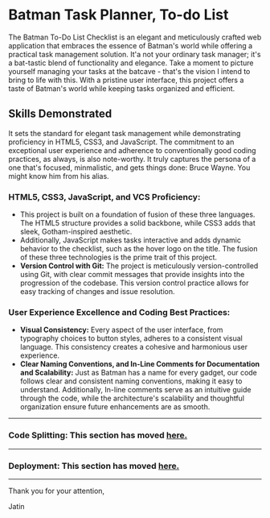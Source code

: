 # Batman Task Planner, To-do List
The Batman To-Do List Checklist is an elegant and meticulously crafted web application that embraces the essence of Batman's world while offering a practical task management solution. It'a not your ordinary task manager; it's a bat-tastic blend of functionality and elegance. Take a moment to picture yourself managing your tasks at the batcave - that's the vision I intend to bring to life with this. With a pristine user interface, this project offers a taste of Batman's world while keeping tasks organized and efficient.

## Skills Demonstrated
It sets the standard for elegant task management while demonstrating proficiency in HTML5, CSS3, and JavaScript. The commitment to an exceptional user experience and adherence to conventionally good coding practices, as always, is also note-worthy. It truly captures the persona of a one that's focused, minmalistic, and gets things done: Bruce Wayne. You might know him from his alias.

### HTML5, CSS3, JavaScript, and VCS Proficiency:
* This project is built on a foundation of fusion of these three languages. The HTML5 structure provides a solid backbone, while CSS3 adds that sleek, Gotham-inspired aesthetic.
* Additionally, JavaScript makes tasks interactive and adds dynamic behavior to the checklist, such as the hover logo on the title. The fusion of these three technologies is the prime trait of this project.
* __Version Control with Git:__ The project is meticulously version-controlled using Git, with clear commit messages that provide insights into the progression of the codebase. This version control practice allows for easy tracking of changes and issue resolution.

### User Experience Excellence and Coding Best Practices:
* __Visual Consistency:__ Every aspect of the user interface, from typography choices to button styles, adheres to a consistent visual language. This consistency creates a cohesive and harmonious user experience.
* __Clear Naming Conventions, and In-Line Comments for Documentation and Scalability:__ Just as Batman has a name for every gadget, our code follows clear and consistent naming conventions, making it easy to understand. Additionally, In-line comments serve as an intuitive guide through the code, while the architecture's scalability and thoughtful organization ensure future enhancements are as smooth.
---
### Code Splitting: This section has moved [here.](https://facebook.github.io/create-react-app/docs/code-splitting)
---
### Deployment: This section has moved [here.](https://create-react-app.dev/docs/deployment/)
---
Thank you for your attention,

Jatin








